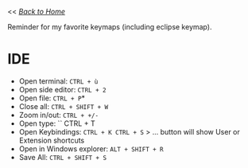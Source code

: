 << _[Back to Home](https://github.com/FGAUTREAULT/cheatsheets-vscode/wiki)_

Reminder for my favorite keymaps (including eclipse keymap).

# IDE
* Open terminal: `CTRL + ù`
* Open side editor: `CTRL + 2`
* Open file: `CTRL + P`*
* Close all: `CTRL + SHIFT + W`
* Zoom in/out: `CTRL + +/-`
* Open type: `` CTRL + T
* Open Keybindings: `CTRL + K CTRL + S` > ... button will show User or Extension shortcuts
* Open in Windows explorer: `ALT + SHIFT + R`
* Save All: `CTRL + SHIFT + S`